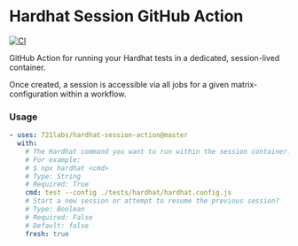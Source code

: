 # Hardhat Session GitHub Action

[![CI](https://github.com/721labs/hardhat-session-action/actions/workflows/ci.yml/badge.svg)](https://github.com/721labs/hardhat-session-action/actions/workflows/ci.yml)

GitHub Action for running your Hardhat tests in a dedicated, session-lived container.

Once created, a session is accessible via all jobs for a given matrix-configuration within a workflow.

### Usage

```yaml
- uses: 721labs/hardhat-session-action@master
  with:
    # The Hardhat command you want to run within the session container.
    # For example:
    # $ npx hardhat <cmd>
    # Type: String
    # Required: True
    cmd: test --config ./tests/hardhat/hardhat.config.js
    # Start a new session or attempt to resume the previous session?
    # Type: Boolean
    # Required: False
    # Default: false
    fresh: true
```
